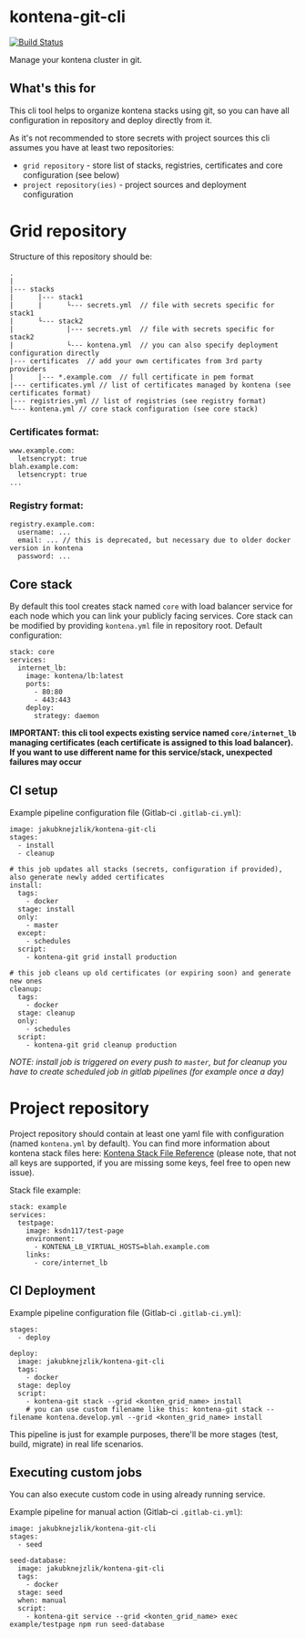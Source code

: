 # kontena-git-cli

[![Build Status](https://travis-ci.org/jakubknejzlik/kontena-git-cli.svg?branch=master)](https://travis-ci.org/jakubknejzlik/kontena-git-cli)

Manage your kontena cluster in git.

## What's this for

This cli tool helps to organize kontena stacks using git, so you can have all configuration in repository and deploy directly from it.

As it's not recommended to store secrets with project sources this cli assumes you have at least two repositories:

* `grid repository` - store list of stacks, registries, certificates and core configuration (see below)
* `project repository(ies)` - project sources and deployment configuration

# Grid repository

Structure of this repository should be:

```
.
|
|--- stacks
|      |--- stack1
|      |      └--- secrets.yml  // file with secrets specific for stack1
|      └--- stack2
|             |--- secrets.yml  // file with secrets specific for stack2
|             └--- kontena.yml  // you can also specify deployment configuration directly
|--- certificates  // add your own certificates from 3rd party providers
|      |--- *.example.com  // full certificate in pem format
|--- certificates.yml // list of certificates managed by kontena (see certificates format)
|--- registries.yml // list of registries (see registry format)
└--- kontena.yml // core stack configuration (see core stack)
```

### Certificates format:

```
www.example.com:
  letsencrypt: true
blah.example.com:
  letsencrypt: true
...
```

### Registry format:

```
registry.example.com:
  username: ...
  email: ... // this is deprecated, but necessary due to older docker version in kontena
  password: ...
```

## Core stack

By default this tool creates stack named `core` with load balancer service for each node which you can link your publicly facing services. Core stack can be modified by providing `kontena.yml` file in repository root. Default configuration:

```
stack: core
services:
  internet_lb:
    image: kontena/lb:latest
    ports:
      - 80:80
      - 443:443
    deploy:
      strategy: daemon
```

**IMPORTANT: this cli tool expects existing service named `core/internet_lb` managing certificates (each certificate is assigned to this load balancer). If you want to use different name for this service/stack, unexpected failures may occur**

## CI setup

Example pipeline configuration file (Gitlab-ci `.gitlab-ci.yml`):

```
image: jakubknejzlik/kontena-git-cli
stages:
  - install
  - cleanup

# this job updates all stacks (secrets, configuration if provided), also generate newly added certificates
install:
  tags:
    - docker
  stage: install
  only:
    - master
  except:
    - schedules
  script:
    - kontena-git grid install production

# this job cleans up old certificates (or expiring soon) and generate new ones
cleanup:
  tags:
    - docker
  stage: cleanup
  only:
    - schedules
  script:
    - kontena-git grid cleanup production
```

_NOTE: install job is triggered on every push to `master`, but for cleanup you have to create scheduled job in gitlab pipelines (for example once a day)_

# Project repository

Project repository should contain at least one yaml file with configuration (named `kontena.yml` by default). You can find more information about kontena stack files here: [Kontena Stack File Reference](https://kontena.io/docs/using-kontena/stack-file.html) (please note, that not all keys are supported, if you are missing some keys, feel free to open new issue).

Stack file example:

```
stack: example
services:
  testpage:
    image: ksdn117/test-page
    environment:
      - KONTENA_LB_VIRTUAL_HOSTS=blah.example.com
    links:
      - core/internet_lb
```

## CI Deployment

Example pipeline configuration file (Gitlab-ci `.gitlab-ci.yml`):

```
stages:
  - deploy

deploy:
  image: jakubknejzlik/kontena-git-cli
  tags:
    - docker
  stage: deploy
  script:
    - kontena-git stack --grid <konten_grid_name> install
    # you can use custom filename like this: kontena-git stack --filename kontena.develop.yml --grid <konten_grid_name> install
```

This pipeline is just for example purposes, there'll be more stages (test, build, migrate) in real life scenarios.

## Executing custom jobs

You can also execute custom code in using already running service.

Example pipeline for manual action (Gitlab-ci `.gitlab-ci.yml`):

```
image: jakubknejzlik/kontena-git-cli
stages:
  - seed

seed-database:
  image: jakubknejzlik/kontena-git-cli
  tags:
    - docker
  stage: seed
  when: manual
  script:
    - kontena-git service --grid <konten_grid_name> exec example/testpage npm run seed-database
```
